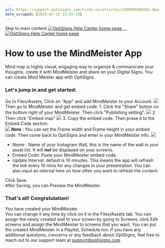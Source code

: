 ```yaml
---
url: https://support.optisigns.com/hc/en-us/articles/1500005889381-How-to-use-the-MindMeister-App
date_scraped: [2025-07-23 13:55:13]
---
```


Skip to main content
[ ![OptiSigns Help Center home page](/hc/theming_assets/01HZKNYSEQ6GRC01C0J27PZ3RC) ](/hc/en-us "Home")
__
[ ![OptiSigns Help Center home page](/hc/theming_assets/01HZKNYSEQ6GRC01C0J27PZ3RC) ](/hc/en-us "Home")
#  How to use the MindMeister App 
Mind map is highly visual, engaging way to organize & communicate your thoughts, create it with MindMeister and share on your Digital Signs.
You can create Mind Meister app with OptiSigns.
### **Let's jump in and get started:**
Go to Files/Assets, Click on "App" and add MindMeister to your Account.
[![](/hc/article_attachments/1500007877262)](/hc/article_attachments/1500007877262)
Then go to MindMeister and get embed code:
1\. Click the "Share" button on the bottom right of your MindMeister. Then click "Publishing setting". 
[![](/hc/article_attachments/1500008067421)](/hc/article_attachments/1500008067421)
2\. Then click "Embed map"
[![](/hc/article_attachments/1500008067461)](/hc/article_attachments/1500008067461)
3\. Copy the embed code. Then prase it to the Embed Code section.  
[![](/hc/article_attachments/1500007877422)](/hc/article_attachments/1500007877422)
**Note** : You can set the Frame width and Frame height in your embed code.
Then come back to OptiSigns and enter in your MindMeister info.
[![](/hc/article_attachments/1500008067281)](/hc/article_attachments/1500008067281)
  * _Name :_ Name of your Instagram Wall, this is the name of the wall in your asset list. It will  _**not**_ be displayed on your screens.
  * Embed Code: Paste your MindMeister embed code.
  * Update Interval: default is 10 minutes. This means the app will refresh the link every 10 mins for any changes in your presentation. You can also input an interval here on how often you want to refresh the content.


Click Save.  
After Saving, you can Preview the MindMeister.  
  

### **That's all! Congratulation!**
You have created your MindMeister.  
You can change it any time by click on it in the Files/Assets tab. 
You can assign the newly created wall to your screen by going to Screens, click Edit screens and assign the MindMeister to screens that you want.
You can put the created MindMeister in a Playlist, Schedule too.
If you have any additional questions, concerns or any feedback about OptiSigns, feel free to reach out to our support team at [support@optisigns.com](mailto:support@optisigns.com)
